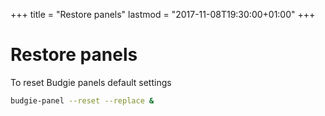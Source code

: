 +++
title = "Restore panels"
lastmod = "2017-11-08T19:30:00+01:00"
+++
# Restore panels

To reset Budgie panels default settings

``` bash
budgie-panel --reset --replace &
```
